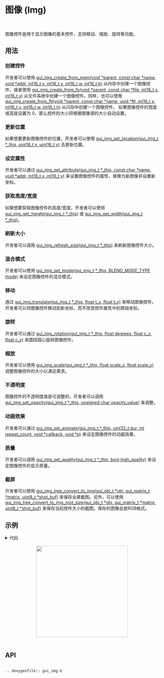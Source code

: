 # 图像 (Img)
<br>

图像控件是用于显示图像的基本控件，支持移动、缩放、旋转等功能。

## 用法

### 创建控件

开发者可以使用 [gui_img_create_from_mem(void *parent,  const char *name, void *addr, int16_t x, int16_t y, int16_t w, int16_t h)](#gui_img_create_from_mem) 从内存中创建一个图像控件，或者使用 [gui_img_create_from_fs(void *parent, const char *file, int16_t x, int16_t y)](#gui_img_create_from_fs) 从文件系统中创建一个图像控件。同样，也可以使用 [gui_img_create_from_ftl(void *parent, const char *name, void *ftl, int16_t x, int16_t y, int16_t w, int16_t h)](#gui_img_create_from_ftl) 从闪存中创建一个图像控件。
如果图像控件的宽度或高度设置为 0，那么控件的大小将根据图像源的大小自动设置。

### 更新位置

如果想要更新图像控件的位置，开发者可以使用 [gui_img_set_location(gui_img_t *_this, uint16_t x, uint16_t y)](#gui_img_set_location) 去更新位置。

### 设定属性

开发者可以通过 [gui_img_set_attribute(gui_img_t *_this, const char *name, void *addr, int16_t x, int16_t y)](#gui_img_set_attribute) 来设置图像控件的属性，替换为新图像并设置新坐标。

### 获取高度/宽度

如果想要获取图像控件的高度/宽度，开发者可以使用 [gui_img_get_height(gui_img_t *_this)](#gui_img_get_height) 或 [gui_img_get_width(gui_img_t *_this)](#gui_img_get_width)。

### 刷新大小

开发者可以调用 [gui_img_refresh_size(gui_img_t *_this)](#gui_img_refresh_size) 来刷新图像控件大小。

### 混合模式

开发者可以使用 [gui_img_set_mode(gui_img_t *_this, BLEND_MODE_TYPE mode)](#gui_img_set_mode) 来设定图像控件的混合模式。

### 移动

通过 [gui_img_translate(gui_img_t *_this, float t_x, float t_y)](#gui_img_translate) 来移动图像控件。
开发者可以将图像控件移动到新坐标，而不改变控件属性中的原始坐标。

### 旋转

开发者可以通过 [gui_img_rotation(gui_img_t *_this, float degrees, float c_x, float c_y)](#gui_img_rotation) 来围绕圆心旋转图像控件。

### 缩放

开发者可以使用 [gui_img_scale(gui_img_t *_this, float scale_x, float scale_y)](#gui_img_scale) 调整图像控件的大小以满足需求。

### 不透明度

图像控件的不透明度值是可调整的，开发者可以调用 [gui_img_set_opacity(gui_img_t *_this, unsigned char opacity_value)](#gui_img_set_opacity) 来调整。

### 动画效果

开发者可以通过 [gui_img_set_animate(gui_img_t *_this, uint32_t dur, int repeat_count, void *callback, void *p)](#gui_img_set_animate) 来设定图像控件的动画效果。

### 质量

开发者可以调用 [gui_img_set_quality(gui_img_t *_this, bool high_quality)](#gui_img_set_quality) 来设定图像控件的显示质量。

### 截屏

开发者可以使用 [gui_img_tree_convert_to_img(gui_obj_t *obj, gui_matrix_t *matrix, uint8_t *shot_buf)](#gui_img_tree_convert_to_img) 来保存全屏截图。另外，可以使用 [gui_img_tree_convert_to_img_root_size(gui_obj_t *obj, gui_matrix_t *matrix, uint8_t *shot_buf)](#gui_img_tree_convert_to_img_root_size) 来保存当前控件大小的截图。保存的图像会是RGB格式。

## 示例

<details> <summary>代码</summary>

```c
#include "root_image_hongkong/ui_resource.h"
#include "gui_img.h"
#include "gui_text.h"
#include "draw_font.h"

char *tb1_text = "gui_img_create_from_mem";

void page_tb1(void *parent)
{
    static char array1[50];
    static char array2[50];

    gui_set_font_mem_resourse(24, TEST_FONT24_DOT_BIN, TEST_FONT24_TABLE_BIN);

    gui_img_t *img_test = gui_img_create_from_mem(parent, "test", SET_ON_BIN, 0, 0, 0, 0);

    gui_text_t *text1 = gui_text_create(parent, "text1", 10, 100, 300, 30);
    gui_text_set(text1, tb1_text, GUI_FONT_SRC_BMP, 0xffffffff, strlen(tb1_text), 24);
    gui_text_mode_set(text1, LEFT);

    gui_text_t *text2 = gui_text_create(parent, "text2", 10, 130, 330, 30);
    gui_text_set(text2, tb1_text, GUI_FONT_SRC_BMP, 0xffffffff, strlen(tb1_text), 24);
    gui_text_mode_set(text2, LEFT);
    sprintf(array1, "gui_img_get_height %d", gui_img_get_height(img_test));
    text2->utf_8 = array1;
    text2->len = strlen(array1);

    gui_text_t *text3 = gui_text_create(parent, "text3", 10, 160, 330, 30);
    gui_text_set(text3, tb1_text, GUI_FONT_SRC_BMP, 0xffffffff, strlen(tb1_text), 24);
    gui_text_mode_set(text3, LEFT);
    sprintf(array2, "gui_img_get_width %d", gui_img_get_width(img_test));
    text3->utf_8 = array2;
    text3->len = strlen(array2);
}

void page_tb2(void *parent)
{
    gui_set_font_mem_resourse(24, TEST_FONT24_DOT_BIN, TEST_FONT24_TABLE_BIN);

    gui_img_t *img_test = gui_img_create_from_mem(parent, "test", SET_ON_BIN, 0, 0, 0, 0);
    gui_img_set_location(img_test, 50, 50);

    gui_text_t *text2 = gui_text_create(parent, "text2", 10, 100, 330, 24);
    gui_text_set(text2, "gui_img_set_location", GUI_FONT_SRC_BMP, 0xffffffff, 20, 24);
    gui_text_mode_set(text2, LEFT);
}

void page_tb3(void *parent)
{
    gui_img_t *img_test = gui_img_create_from_mem(parent, "test", SET_ON_BIN, 0, 0, 0, 0);
    gui_img_set_attribute(img_test, "test", SET_OFF_BIN, 20, 20);

    gui_text_t *text3 = gui_text_create(parent, "text3", 10, 100, 330, 24);
    gui_text_set(text3, "gui_img_set_attribute", GUI_FONT_SRC_BMP, 0xffffffff, 21, 24);
    gui_text_mode_set(text3, LEFT);

}

void page_tb4(void *parent)
{
    gui_set_font_mem_resourse(24, TEST_FONT24_DOT_BIN, TEST_FONT24_TABLE_BIN);

    gui_img_t *img_test = gui_img_create_from_mem(parent, "test", SET_ON_BIN, 0, 0, 0, 0);
    gui_img_scale(img_test, 0.5, 0.5);

    gui_text_t *text4 = gui_text_create(parent, "text4", 10, 100, 330, 24);
    gui_text_set(text4, "gui_img_scale", GUI_FONT_SRC_BMP, 0xffffffff, 13, 24);
    gui_text_mode_set(text4, LEFT);
}

void page_tb5(void *parent)
{
    gui_set_font_mem_resourse(24, TEST_FONT24_DOT_BIN, TEST_FONT24_TABLE_BIN);

    gui_img_t *img_test = gui_img_create_from_mem(parent, "test", SET_ON_BIN, 0, 0, 0, 0);
    gui_img_translate(img_test, 100, 100);

    gui_text_t *text5 = gui_text_create(parent, "text5", 10, 100, 330, 24);
    gui_text_set(text5, "gui_img_translate", GUI_FONT_SRC_BMP, 0xffffffff, 17, 24);
    gui_text_mode_set(text5, LEFT);
}

void page_tb6(void *parent)
{
    gui_set_font_mem_resourse(24, TEST_FONT24_DOT_BIN, TEST_FONT24_TABLE_BIN);

    gui_img_t *img_test = gui_img_create_from_mem(parent, "test", SET_ON_BIN, 0, 0, 0, 0);
    gui_img_rotation(img_test, 10, 0, 0);

    gui_text_t *text6 = gui_text_create(parent, "text6", 10, 100, 330, 24);
    gui_text_set(text6, "gui_img_rotation", GUI_FONT_SRC_BMP, 0xffffffff, 16, 24);
    gui_text_mode_set(text6, LEFT);
}
```

</details>

<br>

<center><img width= "300" src="https://docs.realmcu.com/HoneyGUI/image/widgets/img.gif" /></center>
<br>


## API


```eval_rst

.. doxygenfile:: gui_img.h

```

